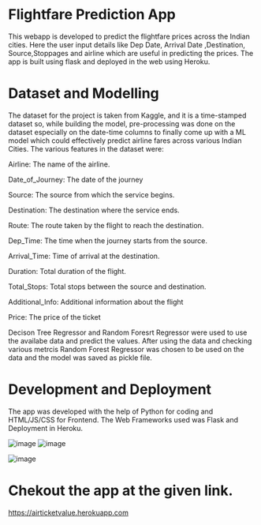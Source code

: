 # Flightfare Prediction App

This webapp is developed to predict the flightfare prices across the Indian cities.
Here the user input details like Dep Date, Arrival Date ,Destination, Source,Stoppages and airline which are useful in predicting the prices.
The app is built using flask and deployed in the web using Heroku.

# Dataset and Modelling 
The dataset for the project is taken from Kaggle, and it is a time-stamped dataset so, while building the model,  pre-processing was done on the dataset especially on the date-time columns to finally come up with a ML model which could effectively predict airline fares across various Indian Cities. The various features in the dataset were:

Airline: The name of the airline.

Date_of_Journey: The date of the journey

Source: The source from which the service begins.

Destination: The destination where the service ends.

Route: The route taken by the flight to reach the destination.

Dep_Time: The time when the journey starts from the source.

Arrival_Time: Time of arrival at the destination.

Duration: Total duration of the flight.

Total_Stops: Total stops between the source and destination.

Additional_Info: Additional information about the flight

Price: The price of the ticket

Decison Tree Regressor and Random Foresrt Regressor were used to use the availabe data and predict the values.
After using the data and checking various metrcis Random Forest Regressor was chosen to be used on the data and the model was saved as pickle file.

# Development and Deployment
The app was developed  with the help of Python for coding and HTML/JS/CSS for Frontend.
The Web Frameworks used was Flask and Deployment in Heroku.

![image](https://user-images.githubusercontent.com/76935226/140321990-66ca178d-fe7c-49a4-abf8-a27f0da6fbc8.png)         ![image](https://user-images.githubusercontent.com/76935226/140322314-34afda85-34fa-4413-be2c-a24ff57c61f6.png)

![image](https://user-images.githubusercontent.com/76935226/140322080-5ddf17b2-b7b6-4724-86d0-16413303dedf.png)



# Chekout the app at the given link.
https://airticketvalue.herokuapp.com
